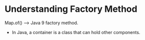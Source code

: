 # Understanding Factory Method

Map.of() --> Java 9 factory method.

- In Java, a container is a class that can hold other components.
